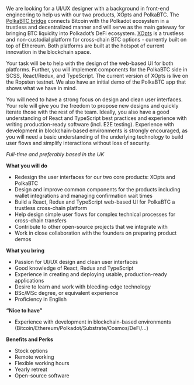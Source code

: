 
We are looking for a UI/UX designer with a background in front-end engineering to help us with our two products, XOpts and PolkaBTC. The [PolkaBTC bridge](https://medium.com/interlay/bitcoin-on-polkadot-proof-of-concept-for-trustless-bridge-shipped-6fb8e549bef0) connects Bitcoin with the Polkadot ecosystem in a trustless and decentralized manner and will serve as the main gateway for bringing BTC liquidity into Polkadot’s DeFi ecosystem. [XOpts](https://xopts.io/) is a trustless and non-custodial platform for cross-chain BTC options - currently built on top of Ethereum. Both platforms are built at the hotspot of current innovation in the blockchain space.

Your task will be to help with the design of the web-based UI for both platforms. Further, you will implement components for the PolkaBTC side in SCSS, React/Redux, and TypeScript. The current version of XOpts is live on the Ropsten testnet. We also have an initial demo of the PolkaBTC app that shows what we have in mind. 

You will need to have a strong focus on design and clean user interfaces. Your role will give you the freedom to propose new designs and quickly iterate those with the rest of the team. Ideally, you also have a good understanding of React and TypeScript best practices and experience with writing production-ready software (incl. E2E testing). Experience with development in blockchain-based environments is strongly encouraged, as you will need a basic understanding of the underlying technology to build user flows and simplify interactions without loss of security.

*Full-time and preferably based in the UK*

**What you will do**

- Redesign the user interfaces for our two core products: XOpts and PolkaBTC
- Design and improve common components for the products including wallet integrations and managing confirmation wait times
- Build a React, Redux and TypeScript web-based UI for PolkaBTC a trustless cross-chain platform
- Help design simple user flows for complex technical processes for cross-chain transfers
- Contribute to other open-source projects that we integrate with
- Work in close collaboration with the founders on preparing product demos


**What you bring**
- Passion for UI/UX design and clean user interfaces
- Good knowledge of React, Redux and TypeScript
- Experience in creating and deploying usable, production-ready applications
- Desire to learn and work with bleeding-edge technology
- BSc/MSc degree, or equivalent experience
- Proficiency in English

**“Nice to have”**
- Experience with development in blockchain-based environments (Bitcoin/Ethereum/Polkadot/Substrate/Cosmos/DeFi/...)

**Benefits and Perks**
* Stock options
* Remote working
* Flexible working hours
* Yearly retreat
* Open-source software